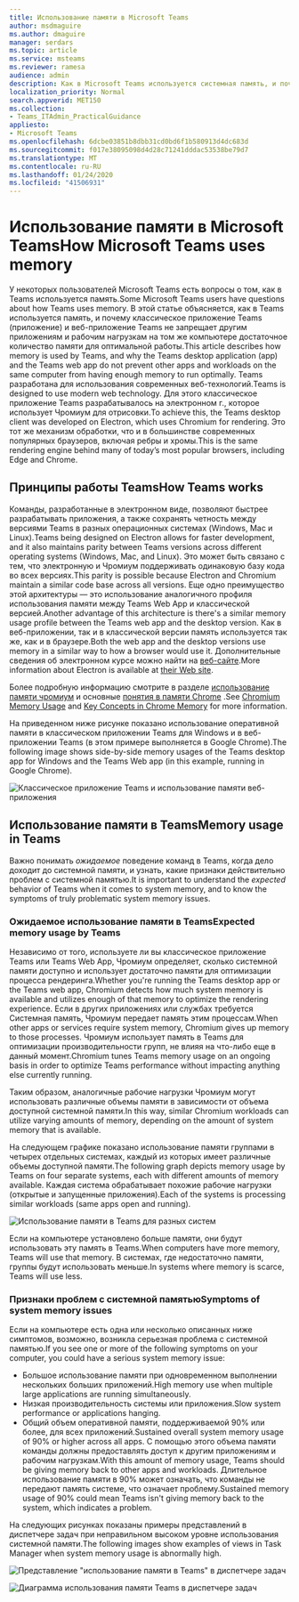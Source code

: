```yaml
---
title: Использование памяти в Microsoft Teams
author: msdmaguire
ms.author: dmaguire
manager: serdars
ms.topic: article
ms.service: msteams
ms.reviewer: ramesa
audience: admin
description: Как в Microsoft Teams используется системная память, и почему использование памяти одинаково между классским приложением и веб-приложением.
localization_priority: Normal
search.appverid: MET150
ms.collection:
- Teams_ITAdmin_PracticalGuidance
appliesto:
- Microsoft Teams
ms.openlocfilehash: 6dcbe03851b8dbb31cd0bd6f1b580913d4dc683d
ms.sourcegitcommit: f017e38095098d4d28c71241dddac53538be79d7
ms.translationtype: MT
ms.contentlocale: ru-RU
ms.lasthandoff: 01/24/2020
ms.locfileid: "41506931"
---
```

# <a name="how-microsoft-teams-uses-memory"></a><span data-ttu-id="3165f-103">Использование памяти в Microsoft Teams</span><span class="sxs-lookup"><span data-stu-id="3165f-103">How Microsoft Teams uses memory</span></span>

<span data-ttu-id="3165f-104">У некоторых пользователей Microsoft Teams есть вопросы о том, как в Teams используется память.</span><span class="sxs-lookup"><span data-stu-id="3165f-104">Some Microsoft Teams users have questions about how Teams uses memory.</span></span> <span data-ttu-id="3165f-105">В этой статье объясняется, как в Teams используется память, и почему классическое приложение Teams (приложение) и веб-приложение Teams не запрещает другим приложениям и рабочим нагрузкам на том же компьютере достаточное количество памяти для оптимальной работы.</span><span class="sxs-lookup"><span data-stu-id="3165f-105">This article describes how memory is used by Teams, and why the Teams desktop application (app) and the Teams web app do not prevent other apps and workloads on the same computer from having enough memory to run optimally.</span></span> <span data-ttu-id="3165f-106">Teams разработана для использования современных веб-технологий.</span><span class="sxs-lookup"><span data-stu-id="3165f-106">Teams is designed to use modern web technology.</span></span> <span data-ttu-id="3165f-107">Для этого классическое приложение Teams разрабатывалось на электронном г., которое использует Чромиум для отрисовки.</span><span class="sxs-lookup"><span data-stu-id="3165f-107">To achieve this, the Teams desktop client was developed on Electron, which uses Chromium for rendering.</span></span> <span data-ttu-id="3165f-108">Это тот же механизм обработки, что и в большинстве современных популярных браузеров, включая ребры и хромы.</span><span class="sxs-lookup"><span data-stu-id="3165f-108">This is the same rendering engine behind many of today’s most popular browsers, including Edge and Chrome.</span></span>

## <a name="how-teams-works"></a><span data-ttu-id="3165f-109">Принципы работы Teams</span><span class="sxs-lookup"><span data-stu-id="3165f-109">How Teams works</span></span>

<span data-ttu-id="3165f-110">Команды, разработанные в электронном виде, позволяют быстрее разрабатывать приложения, а также сохранять четность между версиями Teams в разных операционных системах (Windows, Mac и Linux).</span><span class="sxs-lookup"><span data-stu-id="3165f-110">Teams being designed on Electron allows for faster development, and it also maintains parity between Teams versions across different operating systems (Windows, Mac, and Linux).</span></span> <span data-ttu-id="3165f-111">Это может быть связано с тем, что электронную и Чромиум поддерживать одинаковую базу кода во всех версиях.</span><span class="sxs-lookup"><span data-stu-id="3165f-111">This parity is possible because Electron and Chromium maintain a similar code base across all versions.</span></span> <span data-ttu-id="3165f-112">Еще одно преимущество этой архитектуры — это использование аналогичного профиля использования памяти между Teams Web App и классической версией.</span><span class="sxs-lookup"><span data-stu-id="3165f-112">Another advantage of this architecture is there's a similar memory usage profile between the Teams web app and the desktop version.</span></span> <span data-ttu-id="3165f-113">Как в веб-приложении, так и в классической версии память используется так же, как и в браузере.</span><span class="sxs-lookup"><span data-stu-id="3165f-113">Both the web app and the desktop versions use memory in a similar way to how a browser would use it.</span></span> <span data-ttu-id="3165f-114">Дополнительные сведения об электронном курсе можно найти на [веб-сайте](https://electronjs.org/).</span><span class="sxs-lookup"><span data-stu-id="3165f-114">More information about Electron is available at [their Web site](https://electronjs.org/).</span></span>

<span data-ttu-id="3165f-115">Более подробную информацию смотрите в разделе [использование памяти чромиум](https://www.chromium.org/developers/memory-usage-backgrounder) и основные [понятия в памяти Chrome](https://chromium.googlesource.com/chromium/src.git/+/master/docs/memory/key_concepts.md) .</span><span class="sxs-lookup"><span data-stu-id="3165f-115">See [Chromium Memory Usage](https://www.chromium.org/developers/memory-usage-backgrounder) and [Key Concepts in Chrome Memory](https://chromium.googlesource.com/chromium/src.git/+/master/docs/memory/key_concepts.md) for more information.</span></span>

<span data-ttu-id="3165f-116">На приведенном ниже рисунке показано использование оперативной памяти в классическом приложении Teams для Windows и в веб-приложении Teams (в этом примере выполняется в Google Chrome).</span><span class="sxs-lookup"><span data-stu-id="3165f-116">The following image shows side-by-side memory usages of the Teams desktop app for Windows and the Teams Web app (in this example, running in Google Chrome).</span></span>

![Классическое приложение Teams и использование памяти веб-приложения](media/teams-memory-clientweb.png)

## <a name="memory-usage-in-teams"></a><span data-ttu-id="3165f-118">Использование памяти в Teams</span><span class="sxs-lookup"><span data-stu-id="3165f-118">Memory usage in Teams</span></span>

<span data-ttu-id="3165f-119">Важно понимать *ожидаемое* поведение команд в Teams, когда дело доходит до системной памяти, и узнать, какие признаки действительно проблем с системной памятью.</span><span class="sxs-lookup"><span data-stu-id="3165f-119">It is important to understand the *expected* behavior of Teams when it comes to system memory, and to know the symptoms of truly problematic system memory issues.</span></span>

### <a name="expected-memory-usage-by-teams"></a><span data-ttu-id="3165f-120">Ожидаемое использование памяти в Teams</span><span class="sxs-lookup"><span data-stu-id="3165f-120">Expected memory usage by Teams</span></span>

<span data-ttu-id="3165f-121">Независимо от того, используете ли вы классическое приложение Teams или Teams Web App, Чромиум определяет, сколько системной памяти доступно и использует достаточно памяти для оптимизации процесса рендеринга.</span><span class="sxs-lookup"><span data-stu-id="3165f-121">Whether you're running the Teams desktop app or the Teams web app, Chromium detects how much system memory is available and utilizes enough of that memory to optimize the rendering experience.</span></span> <span data-ttu-id="3165f-122">Если в других приложениях или службах требуется Системная память, Чромиум передает память этим процессам.</span><span class="sxs-lookup"><span data-stu-id="3165f-122">When other apps or services require system memory, Chromium gives up memory to those processes.</span></span> <span data-ttu-id="3165f-123">Чромиум использует память в Teams для оптимизации производительности групп, не влияя на что-либо еще в данный момент.</span><span class="sxs-lookup"><span data-stu-id="3165f-123">Chromium tunes Teams memory usage on an ongoing basis in order to optimize Teams performance without impacting anything else currently running.</span></span>

<span data-ttu-id="3165f-124">Таким образом, аналогичные рабочие нагрузки Чромиум могут использовать различные объемы памяти в зависимости от объема доступной системной памяти.</span><span class="sxs-lookup"><span data-stu-id="3165f-124">In this way, similar Chromium workloads can utilize varying amounts of memory, depending on the amount of system memory that is available.</span></span>

<span data-ttu-id="3165f-125">На следующем графике показано использование памяти группами в четырех отдельных системах, каждый из которых имеет различные объемы доступной памяти.</span><span class="sxs-lookup"><span data-stu-id="3165f-125">The following graph depicts memory usage by Teams on four separate systems, each with different amounts of memory available.</span></span> <span data-ttu-id="3165f-126">Каждая система обрабатывает похожие рабочие нагрузки (открытые и запущенные приложения).</span><span class="sxs-lookup"><span data-stu-id="3165f-126">Each of the systems is processing similar workloads (same apps open and running).</span></span>

![Использование памяти в Teams для разных систем](media/teams-memory-usage.png)

<span data-ttu-id="3165f-128">Если на компьютере установлено больше памяти, они будут использовать эту память в Teams.</span><span class="sxs-lookup"><span data-stu-id="3165f-128">When computers have more memory, Teams will use that memory.</span></span> <span data-ttu-id="3165f-129">В системах, где недостаточно памяти, группы будут использовать меньше.</span><span class="sxs-lookup"><span data-stu-id="3165f-129">In systems where memory is scarce, Teams will use less.</span></span> 

### <a name="symptoms-of-system-memory-issues"></a><span data-ttu-id="3165f-130">Признаки проблем с системной памятью</span><span class="sxs-lookup"><span data-stu-id="3165f-130">Symptoms of system memory issues</span></span>

<span data-ttu-id="3165f-131">Если на компьютере есть одна или несколько описанных ниже симптомов, возможно, возникла серьезная проблема с системной памятью.</span><span class="sxs-lookup"><span data-stu-id="3165f-131">If you see one or more of the following symptoms on your computer, you could have a serious system memory issue:</span></span>

- <span data-ttu-id="3165f-132">Большое использование памяти при одновременном выполнении нескольких больших приложений.</span><span class="sxs-lookup"><span data-stu-id="3165f-132">High memory use when multiple large applications are running simultaneously.</span></span>
- <span data-ttu-id="3165f-133">Низкая производительность системы или приложения.</span><span class="sxs-lookup"><span data-stu-id="3165f-133">Slow system performance or applications hanging.</span></span>
- <span data-ttu-id="3165f-134">Общий объем оперативной памяти, поддерживаемой 90% или более, для всех приложений.</span><span class="sxs-lookup"><span data-stu-id="3165f-134">Sustained overall system memory usage of 90% or higher across all apps.</span></span> <span data-ttu-id="3165f-135">С помощью этого объема памяти команды должны предоставлять доступ к другим приложениям и рабочим нагрузкам.</span><span class="sxs-lookup"><span data-stu-id="3165f-135">With this amount of memory usage, Teams should be giving memory back to other apps and workloads.</span></span> <span data-ttu-id="3165f-136">Длительное использование памяти в 90% может означать, что команды не передают память системе, что означает проблему.</span><span class="sxs-lookup"><span data-stu-id="3165f-136">Sustained memory usage of 90% could mean Teams isn't giving memory back to the system, which indicates a problem.</span></span>

<span data-ttu-id="3165f-137">На следующих рисунках показаны примеры представлений в диспетчере задач при неправильном высоком уровне использования системной памяти.</span><span class="sxs-lookup"><span data-stu-id="3165f-137">The following images show examples of views in Task Manager when system memory usage is abnormally high.</span></span>

![Представление "использование памяти в Teams" в диспетчере задач](media/teams-memory-high-mem-process-list.png)

![Диаграмма использования памяти Teams в диспетчере задач](media/teams-memory-high-mem-process-list2.png)
